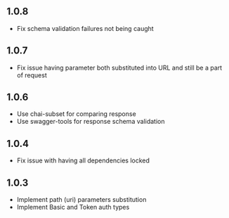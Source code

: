 ## 1.0.8

- Fix schema validation failures not being caught

## 1.0.7

- Fix issue having parameter both substituted into URL and still be a part of request

## 1.0.6

- Use chai-subset for comparing response
- Use swagger-tools for response schema validation

## 1.0.4

- Fix issue with having all dependencies locked

## 1.0.3

- Implement path (uri) parameters substitution
- Implement Basic and Token auth types
